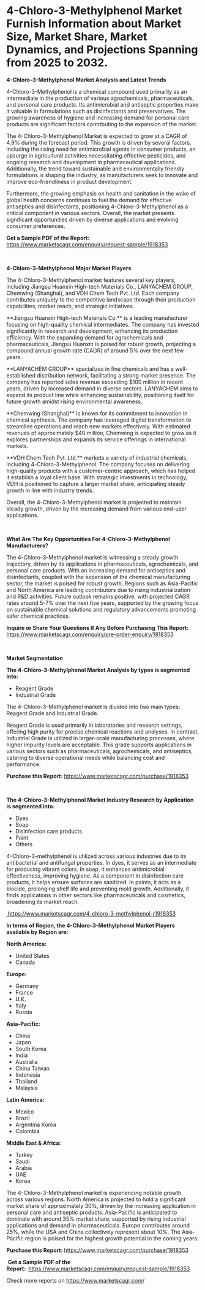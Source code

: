 <p><h1>4-Chloro-3-Methylphenol Market Furnish Information about Market Size, Market Share, Market Dynamics, and Projections Spanning from 2025 to 2032.</h1></p><p><strong>4-Chloro-3-Methylphenol Market Analysis and Latest Trends</strong></p>
<p><p>4-Chloro-3-Methylphenol is a chemical compound used primarily as an intermediate in the production of various agrochemicals, pharmaceuticals, and personal care products. Its antimicrobial and antiseptic properties make it valuable in formulations such as disinfectants and preservatives. The growing awareness of hygiene and increasing demand for personal care products are significant factors contributing to the expansion of the market.</p><p>The 4-Chloro-3-Methylphenol Market is expected to grow at a CAGR of 4.9% during the forecast period. This growth is driven by several factors, including the rising need for antimicrobial agents in consumer products, an upsurge in agricultural activities necessitating effective pesticides, and ongoing research and development in pharmaceutical applications. Additionally, the trend toward sustainable and environmentally friendly formulations is shaping the industry, as manufacturers seek to innovate and improve eco-friendliness in product development.</p><p>Furthermore, the growing emphasis on health and sanitation in the wake of global health concerns continues to fuel the demand for effective antiseptics and disinfectants, positioning 4-Chloro-3-Methylphenol as a critical component in various sectors. Overall, the market presents significant opportunities driven by diverse applications and evolving consumer preferences.</p></p>
<p><strong>Get a Sample PDF of the Report:&nbsp;</strong> <a href="https://www.marketscagr.com/enquiry/request-sample/1918353?utm_campaign=3555&utm_medium=2&utm_source=Github&utm_content=ia&utm_term=03042025&utm_id=4-chloro-3-methylphenol">https://www.marketscagr.com/enquiry/request-sample/1918353</a></p>
<p>&nbsp;</p>
<p><strong>4-Chloro-3-Methylphenol Major Market Players</strong></p>
<p><p>The 4-Chloro-3-Methylphenol market features several key players, including Jiangsu Huanxin High-tech Materials Co., LANYACHEM GROUP, Chemwing (Shanghai), and VDH Chem Tech Pvt. Ltd. Each company contributes uniquely to the competitive landscape through their production capabilities, market reach, and strategic initiatives.</p><p>**Jiangsu Huanxin High-tech Materials Co.** is a leading manufacturer focusing on high-quality chemical intermediates. The company has invested significantly in research and development, enhancing its production efficiency. With the expanding demand for agrochemicals and pharmaceuticals, Jiangsu Huanxin is poised for robust growth, projecting a compound annual growth rate (CAGR) of around 5% over the next few years.</p><p>**LANYACHEM GROUP** specializes in fine chemicals and has a well-established distribution network, facilitating a strong market presence. The company has reported sales revenue exceeding $100 million in recent years, driven by increased demand in diverse sectors. LANYACHEM aims to expand its product line while enhancing sustainability, positioning itself for future growth amidst rising environmental awareness.</p><p>**Chemwing (Shanghai)** is known for its commitment to innovation in chemical synthesis. The company has leveraged digital transformation to streamline operations and reach new markets effectively. With estimated revenues of approximately $40 million, Chemwing is expected to grow as it explores partnerships and expands its service offerings in international markets.</p><p>**VDH Chem Tech Pvt. Ltd.** markets a variety of industrial chemicals, including 4-Chloro-3-Methylphenol. The company focuses on delivering high-quality products with a customer-centric approach, which has helped it establish a loyal client base. With strategic investments in technology, VDH is positioned to capture a larger market share, anticipating steady growth in line with industry trends.</p><p>Overall, the 4-Chloro-3-Methylphenol market is projected to maintain steady growth, driven by the increasing demand from various end-user applications.</p></p>
<p>&nbsp;</p>
<p><strong>What Are The Key Opportunities For 4-Chloro-3-Methylphenol Manufacturers?</strong></p>
<p><p>The 4-Chloro-3-Methylphenol market is witnessing a steady growth trajectory, driven by its applications in pharmaceuticals, agrochemicals, and personal care products. With an increasing demand for antiseptics and disinfectants, coupled with the expansion of the chemical manufacturing sector, the market is poised for robust growth. Regions such as Asia-Pacific and North America are leading contributors due to rising industrialization and R&D activities. Future outlook remains positive, with projected CAGR rates around 5-7% over the next five years, supported by the growing focus on sustainable chemical solutions and regulatory advancements promoting safer chemical practices.</p></p>
<p><strong>Inquire or Share Your Questions If Any Before Purchasing This Report:</strong> <a href="https://www.marketscagr.com/enquiry/pre-order-enquiry/1918353?utm_campaign=3555&utm_medium=2&utm_source=Github&utm_content=ia&utm_term=03042025&utm_id=4-chloro-3-methylphenol">https://www.marketscagr.com/enquiry/pre-order-enquiry/1918353</a></p>
<p>&nbsp;</p>
<p><strong>Market Segmentation</strong></p>
<p><strong>The 4-Chloro-3-Methylphenol Market Analysis by types is segmented into:</strong></p>
<p><ul><li>Reagent Grade</li><li>Industrial Grade</li></ul></p>
<p><p>The 4-Chloro-3-Methylphenol market is divided into two main types: Reagent Grade and Industrial Grade. </p><p>Reagent Grade is used primarily in laboratories and research settings, offering high purity for precise chemical reactions and analyses. In contrast, Industrial Grade is utilized in larger-scale manufacturing processes, where higher impurity levels are acceptable. This grade supports applications in various sectors such as pharmaceuticals, agrochemicals, and antiseptics, catering to diverse operational needs while balancing cost and performance.</p></p>
<p><strong>Purchase this Report:&nbsp;</strong><a href="https://www.marketscagr.com/purchase/1918353?utm_campaign=3555&utm_medium=2&utm_source=Github&utm_content=ia&utm_term=03042025&utm_id=4-chloro-3-methylphenol">https://www.marketscagr.com/purchase/1918353</a></p>
<p>&nbsp;</p>
<p><strong>The 4-Chloro-3-Methylphenol Market Industry Research by Application is segmented into:</strong></p>
<p><ul><li>Dyes</li><li>Soap</li><li>Disinfection care products</li><li>Paint</li><li>Others</li></ul></p>
<p><p>4-Chloro-3-methylphenol is utilized across various industries due to its antibacterial and antifungal properties. In dyes, it serves as an intermediate for producing vibrant colors. In soap, it enhances antimicrobial effectiveness, improving hygiene. As a component in disinfection care products, it helps ensure surfaces are sanitized. In paints, it acts as a biocide, prolonging shelf life and preventing mold growth. Additionally, it finds applications in other sectors like pharmaceuticals and cosmetics, broadening its market reach.</p></p>
<p><a href="https://www.marketscagr.com/4-chloro-3-methylphenol-r1918353?utm_campaign=3555&utm_medium=2&utm_source=Github&utm_content=ia&utm_term=03042025&utm_id=4-chloro-3-methylphenol">&nbsp;https://www.marketscagr.com/4-chloro-3-methylphenol-r1918353</a></p>
<p><strong>In terms of Region, the 4-Chloro-3-Methylphenol Market Players available by Region are:</strong></p>
<p>
    <p> <strong> North America: </strong>
        <ul>
            <li>United States</li>
            <li>Canada</li>
        </ul>
        </p> 
    <p> <strong> Europe: </strong>
        <ul>
            <li>Germany</li>
            <li>France</li>
            <li>U.K.</li>
            <li>Italy</li>
            <li>Russia</li>
        </ul>
        </p> 
    <p> <strong> Asia-Pacific: </strong>
        <ul>
            <li>China</li>
            <li>Japan</li>
            <li>South Korea</li>
            <li>India</li>
            <li>Australia</li>
            <li>China Taiwan</li>
            <li>Indonesia</li>
            <li>Thailand</li>
            <li>Malaysia</li>
        </ul>
        </p> 
    <p> <strong> Latin America: </strong>
        <ul>
            <li>Mexico</li>
            <li>Brazil</li>
            <li>Argentina Korea</li>
            <li>Colombia</li>
        </ul>
        </p> 
    <p> <strong> Middle East & Africa: </strong>
        <ul>
            <li>Turkey</li>
            <li>Saudi</li>
            <li>Arabia</li>
            <li>UAE</li>
            <li>Korea</li>
        </ul>
    </p>
    </p>
<p><p>The 4-Chloro-3-Methylphenol market is experiencing notable growth across various regions. North America is projected to hold a significant market share of approximately 30%, driven by the increasing application in personal care and antiseptic products. Asia-Pacific is anticipated to dominate with around 35% market share, supported by rising industrial applications and demand in pharmaceuticals. Europe contributes around 25%, while the USA and China collectively represent about 10%. The Asia-Pacific region is poised for the highest growth potential in the coming years.</p></p>
<p><strong>Purchase this Report: </strong><a href="https://www.marketscagr.com/purchase/1918353?utm_campaign=3555&utm_medium=2&utm_source=Github&utm_content=ia&utm_term=03042025&utm_id=4-chloro-3-methylphenol">https://www.marketscagr.com/purchase/1918353</a></p>
<p>&nbsp;<strong>Get a Sample PDF of the Report:&nbsp;&nbsp;</strong><a href="https://www.marketscagr.com/enquiry/request-sample/1918353?utm_campaign=3555&utm_medium=2&utm_source=Github&utm_content=ia&utm_term=03042025&utm_id=4-chloro-3-methylphenol">https://www.marketscagr.com/enquiry/request-sample/1918353</a></p>
<p><strong></strong></p>
<p>Check more reports on <a href="https://www.marketscagr.com/?utm_campaign=3555&utm_medium=2&utm_source=Github&utm_content=ia&utm_term=03042025&utm_id=4-chloro-3-methylphenol">https://www.marketscagr.com/</a></p>